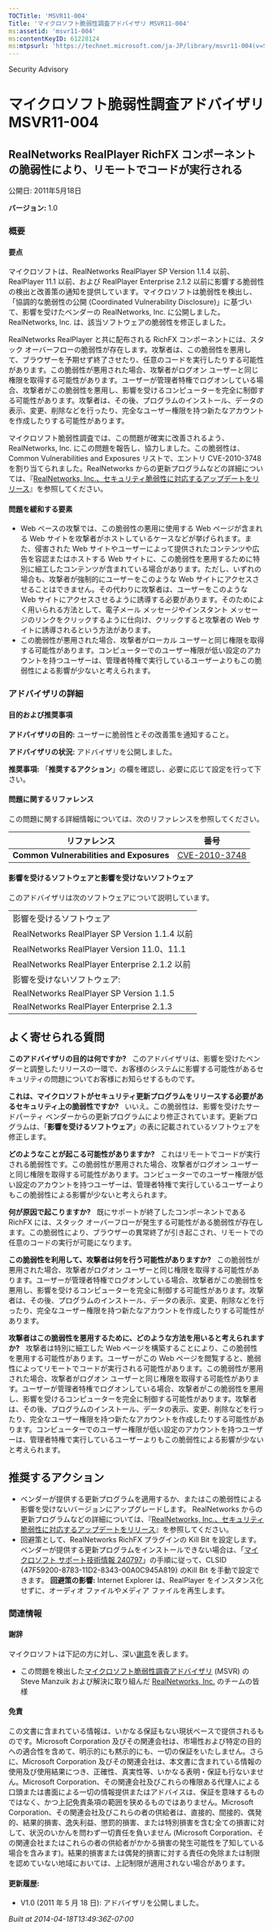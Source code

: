 ```yaml
---
TOCTitle: 'MSVR11-004'
Title: 'マイクロソフト脆弱性調査アドバイザリ MSVR11-004'
ms:assetid: 'msvr11-004'
ms:contentKeyID: 61228124
ms:mtpsurl: 'https://technet.microsoft.com/ja-JP/library/msvr11-004(v=Security.10)'
---
```


Security Advisory

マイクロソフト脆弱性調査アドバイザリ MSVR11-004
===============================================

RealNetworks RealPlayer RichFX コンポーネントの脆弱性により、リモートでコードが実行される
-----------------------------------------------------------------------------------------

公開日: 2011年5月18日

**バージョン:** 1.0

### 概要

#### 要点

マイクロソフトは、RealNetworks RealPlayer SP Version 1.1.4 以前、RealPlayer 11.1 以前、および RealPlayer Enterprise 2.1.2 以前に影響する脆弱性の検出と改善策の通知を提供しています。マイクロソフトは脆弱性を検出し、「協調的な脆弱性の公開 (Coordinated Vulnerability Disclosure)」に基づいて、影響を受けたベンダーの RealNetworks, Inc. に公開しました。RealNetworks, Inc. は、該当ソフトウェアの脆弱性を修正しました。

RealNetworks RealPlayer と共に配布される RichFX コンポーネントには、スタック オーバーフローの脆弱性が存在します。攻撃者は、この脆弱性を悪用して、ブラウザーを予期せず終了させたり、任意のコードを実行したりする可能性があります。この脆弱性が悪用された場合、攻撃者がログオン ユーザーと同じ権限を取得する可能性があります。ユーザーが管理者特権でログオンしている場合、攻撃者がこの脆弱性を悪用し、影響を受けるコンピューターを完全に制御する可能性があります。攻撃者は、その後、プログラムのインストール、データの表示、変更、削除などを行ったり、完全なユーザー権限を持つ新たなアカウントを作成したりする可能性があります。

マイクロソフト脆弱性調査では、この問題が確実に改善されるよう、RealNetworks, Inc. にこの問題を報告し、協力しました。この脆弱性は、Common Vulnerabilities and Exposures リストで、エントリ CVE-2010-3748 を割り当てられました。RealNetworks からの更新プログラムなどの詳細については、『[RealNetworks, Inc.、セキュリティ脆弱性に対応するアップデートをリリース](http://service.real.com/realplayer/security/10152010_player/ja/)』を参照してください。

#### 問題を緩和する要素

-   Web ベースの攻撃では、この脆弱性の悪用に使用する Web ページが含まれる Web サイトを攻撃者がホストしているケースなどが挙げられます。また、侵害された Web サイトやユーザーによって提供されたコンテンツや広告を容認またはホストする Web サイトに、この脆弱性を悪用するために特別に細工したコンテンツが含まれている場合があります。ただし、いずれの場合も、攻撃者が強制的にユーザーをこのような Web サイトにアクセスさせることはできません。その代わりに攻撃者は、ユーザーをこのような Web サイトにアクセスさせるように誘導する必要があります。そのためによく用いられる方法として、電子メール メッセージやインスタント メッセージのリンクをクリックするように仕向け、クリックすると攻撃者の Web サイトに誘導されるという方法があります。
-   この脆弱性が悪用された場合、攻撃者がローカル ユーザーと同じ権限を取得する可能性があります。コンピューターでのユーザー権限が低い設定のアカウントを持つユーザーは、管理者特権で実行しているユーザーよりもこの脆弱性による影響が少ないと考えられます。

### アドバイザリの詳細

#### 目的および推奨事項

**アドバイザリの目的:** ユーザーに脆弱性とその改善策を通知すること。

**アドバイザリの状況:** アドバイザリを公開しました。

**推奨事項:** 「**推奨するアクション**」の欄を確認し、必要に応じて設定を行って下さい。

#### 問題に関するリファレンス

この問題に関する詳細情報については、次のリファレンスを参照してください。

| リファレンス                             | 番号                                                                         |
|------------------------------------------|------------------------------------------------------------------------------|
| **Common Vulnerabilities and Exposures** | [CVE-2010-3748](http://cve.mitre.org/cgi-bin/cvename.cgi?name=cve-2010-3748) |

#### 影響を受けるソフトウェアと影響を受けないソフトウェア

このアドバイザリは次のソフトウェアについて説明しています。

|                                               |
|-----------------------------------------------|
| 影響を受けるソフトウェア                      |
| RealNetworks RealPlayer SP Version 1.1.4 以前 |
| RealNetworks RealPlayer Version 11.0、11.1    |
| RealNetworks RealPlayer Enterprise 2.1.2 以前 |
| 影響を受けないソフトウェア:                   |
| RealNetworks RealPlayer SP Version 1.1.5      |
| RealNetworks RealPlayer Enterprise 2.1.3      |

よく寄せられる質問
------------------

<span></span>
**このアドバイザリの目的は何ですか?**  
このアドバイザリは、影響を受けたベンダーと調整したリリースの一環で、お客様のシステムに影響する可能性があるセキュリティの問題についてお客様にお知らせするものです。

**これは、マイクロソフトがセキュリティ更新プログラムをリリースする必要があるセキュリティ上の脆弱性ですか?**  
いいえ。この脆弱性は、影響を受けたサードパーティ ベンダーからの更新プログラムにより修正されています。更新プログラムは、「**影響を受けるソフトウェア**」の表に記載されているソフトウェアを修正します。

**どのようなことが起こる可能性がありますか?**  
これはリモートでコードが実行される脆弱性です。この脆弱性が悪用された場合、攻撃者がログオン ユーザーと同じ権限を取得する可能性があります。コンピューターでのユーザー権限が低い設定のアカウントを持つユーザーは、管理者特権で実行しているユーザーよりもこの脆弱性による影響が少ないと考えられます。

**何が原因で起こりますか?**  
既にサポートが終了したコンポーネントである RichFX には、スタック オーバーフローが発生する可能性がある脆弱性が存在します。この脆弱性により、ブラウザーの異常終了が引き起こされ、リモートでの任意のコードの実行が可能になります。

**この脆弱性を利用して、攻撃者は何を行う可能性がありますか?**  
この脆弱性が悪用された場合、攻撃者がログオン ユーザーと同じ権限を取得する可能性があります。ユーザーが管理者特権でログオンしている場合、攻撃者がこの脆弱性を悪用し、影響を受けるコンピューターを完全に制御する可能性があります。攻撃者は、その後、プログラムのインストール、データの表示、変更、削除などを行ったり、完全なユーザー権限を持つ新たなアカウントを作成したりする可能性があります。

**攻撃者はこの脆弱性を悪用するために、どのような方法を用いると考えられますか?**  
攻撃者は特別に細工した Web ページを構築することにより、この脆弱性を悪用する可能性があります。ユーザーがこの Web ページを閲覧すると、脆弱性によってリモートでコードが実行される可能性があります。この脆弱性が悪用された場合、攻撃者がログオン ユーザーと同じ権限を取得する可能性があります。ユーザーが管理者特権でログオンしている場合、攻撃者がこの脆弱性を悪用し、影響を受けるコンピューターを完全に制御する可能性があります。攻撃者は、その後、プログラムのインストール、データの表示、変更、削除などを行ったり、完全なユーザー権限を持つ新たなアカウントを作成したりする可能性があります。コンピューターでのユーザー権限が低い設定のアカウントを持つユーザーは、管理者特権で実行しているユーザーよりもこの脆弱性による影響が少ないと考えられます。

推奨するアクション
------------------

<span></span>
-   ベンダーが提供する更新プログラムを適用するか、またはこの脆弱性による影響を受けないバージョンにアップグレードします。
    RealNetworks からの更新プログラムなどの詳細については、『[RealNetworks, Inc.、セキュリティ脆弱性に対応するアップデートをリリース](http://service.real.com/realplayer/security/10152010_player/ja/)』を参照してください。
-   回避策として、RealNetworks RichFX プラグインの Kill Bit を設定します。
    ベンダーが提供する更新プログラムをインストールできない場合は、「[マイクロソフト サポート技術情報 240797](http://support.microsoft.com/kb/240797)」の手順に従って、CLSID {47F59200-8783-11D2-8343-00A0C945A819} のKill Bit を手動で設定できます。
    **回避策の影響:** Internet Explorer は、RealPlayer をインスタンス化せずに、オーディオ ファイルやメディア ファイルを再生します。

### 関連情報

#### 謝辞

マイクロソフトは下記の方に対し、深い[謝意](http://technet.microsoft.com/security/bulletin/policy)を表します。

-   この問題を検出した[マイクロソフト脆弱性調査アドバイザリ](http://www.microsoft.com/security/msrc/collaboration/research.aspx) (MSVR) の Steve Manzuik および解決に取り組んだ [RealNetworks, Inc.](http://www.realnetworks.com) のチームの皆様

#### 免責

この文書に含まれている情報は、いかなる保証もない現状ベースで提供されるものです。Microsoft Corporation 及びその関連会社は、市場性および特定の目的への適合性を含めて、明示的にも黙示的にも、一切の保証をいたしません。さらに、Microsoft Corporation 及びその関連会社は、本文書に含まれている情報の使用及び使用結果につき、正確性、真実性等、いかなる表明・保証も行ないません。Microsoft Corporation、その関連会社及びこれらの権限ある代理人による口頭または書面による一切の情報提供またはアドバイスは、保証を意味するものではなく、かつ上記免責条項の範囲を狭めるものではありません。Microsoft Corporation、その関連会社及びこれらの者の供給者は、直接的、間接的、偶発的、結果的損害、逸失利益、懲罰的損害、または特別損害を含む全ての損害に対して、状況のいかんを問わず一切責任を負いません (Microsoft Corporation、その関連会社またはこれらの者の供給者がかかる損害の発生可能性を了知している場合を含みます)。結果的損害または偶発的損害に対する責任の免除または制限を認めていない地域においては、上記制限が適用されない場合があります。

#### 更新履歴:

-   V1.0 (2011 年 5 月 18 日): アドバイザリを公開しました。

*Built at 2014-04-18T13:49:36Z-07:00*
